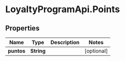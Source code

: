 # LoyaltyProgramApi.Points

## Properties
Name | Type | Description | Notes
------------ | ------------- | ------------- | -------------
**puntos** | **String** |  | [optional] 


